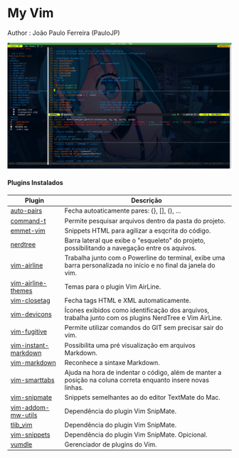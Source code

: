 # My Vim

Author : João Paulo Ferreira (PauloJP)

![my-vim](https://raw.githubusercontent.com/paulojp-dev/my-vim/master/my-vim.png)

#### Plugins Instalados

Plugin                                                          					|   Descrição
--------                                                        					|------
[auto-pairs](https://github.com/jiangmiao/auto-pairs)           					|  Fecha autoaticamente pares: {}, [], (), ...
[command-t](https://github.com/wincent/command-t)           							|  Permite pesquisar arquivos dentro da pasta do projeto.
[emmet-vim](https://github.com/mattn/emmet-vim)                           |  Snippets HTML para agilizar a esqcrita do código.
[nerdtree](https://github.com/scrooloose/nerdtree)                        |  Barra lateral que exibe o "esqueleto" do projeto, possibilitando a navegação entre os aquivos.
[vim-airline](https://github.com/vim-airline/vim-airline)                 |  Trabalha junto com o Powerline do terminal, exibe uma barra personalizada no início e no final da janela do vim.
[vim-airline-themes](https://github.com/vim-airline/vim-airline-themes)   |  Temas para o plugin Vim AirLine.
[vim-closetag](https://github.com/alvan/vim-closetag)           					|  Fecha tags HTML e XML automaticamente.
[vim-devicons](https://github.com/ryanoasis/vim-devicons)           			|  Ícones exibidos como identificação dos arquivos, trabalha junto com os plugins NerdTree e Vim AirLine.
[vim-fugitive](https://github.com/tpope/vim-fugitive)           					|  Permite utilizar comandos do GIT sem precisar sair do vim.
[vim-instant-markdown](https://github.com/suan/vim-instant-markdown)      |  Possibilita uma pré visualização em arquivos Markdown.
[vim-markdown](https://github.com/plasticboy/vim-markdown)           			|  Reconhece a sintaxe Markdown.
[vim-smarttabs](https://github.com/dpc/vim-smarttabs)           					|  Ajuda na hora de indentar o código, além de manter a posição na coluna correta enquanto insere novas linhas.
[vim-snipmate](https://github.com/garbas/vim-snipmate)           					|  Snippets semelhantes ao do editor TextMate do Mac.
[vim-addom-mw-utils](https://github.com/MarcWeber/vim-addon-mw-utils)     |  Dependência do plugin Vim SnipMate.
[tlib_vim](https://github.com/tomtom/tlib_vim)           									|  Dependência do plugin Vim SnipMate.
[vim-snippets](https://github.com/honza/vim-snippets)           					|  Dependência do plugin Vim SnipMate. Opicional.
[vumdle](https://github.com/VundleVim/Vundle.vim)           							|  Gerenciador de plugins do Vim.
